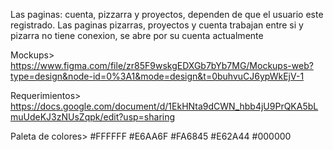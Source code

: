 Las paginas: cuenta, pizzarra y proyectos, dependen de que el usuario este registrado. 
Las paginas pizarras, proyectos y cuenta trabajan entre si y pizarra no tiene conexion, se abre por su cuenta actualmente



Mockups>
https://www.figma.com/file/zr85F9wskgEDXGb7bYb7MG/Mockups-web?type=design&node-id=0%3A1&mode=design&t=0buhvuCJ6ypWkEjV-1

Requerimientos>
https://docs.google.com/document/d/1EkHNta9dCWN_hbb4jU9PrQKA5bLmuUdeKJ3zNUsZqpk/edit?usp=sharing

Paleta de colores>
#FFFFFF
#E6AA6F
#FA6845
#E62A44
#000000

